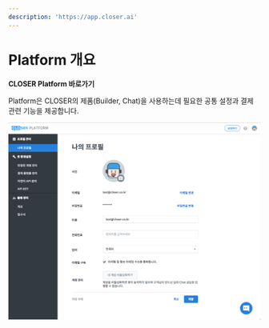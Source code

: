 ```yaml
---
description: 'https://app.closer.ai'
---
```


# Platform 개요

**CLOSER Platform 바로가기**

Platform은 CLOSER의 제품\(Builder, Chat\)을 사용하는데 필요한 공통 설정과 결제 관련 기능을 제공합니다.

![&#xD50C;&#xB7AB;&#xD3FC; &#xD654;&#xBA74; &#xC608;&#xC2DC;](../.gitbook/assets/undefined%20%2823%29.png)

